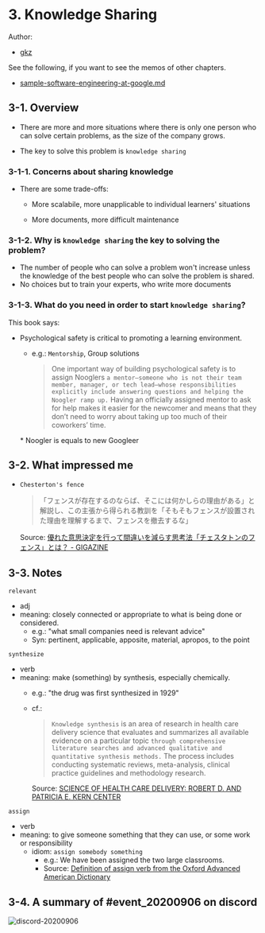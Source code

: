 # 3. Knowledge Sharing

Author:
  - [gkz](https://twitter.com/gkzvoice)

See the following, if you want to see the memos of other chapters.
  - [sample-software-engineering-at-google.md ](logs/template/sample-software-engineering-at-google.md)

## 3-1. Overview

- There are more and more situations where there is only one person who can solve certain problems, as the size of the company grows.

- The key to solve this problem is `knowledge sharing`

### 3-1-1. Concerns about sharing knowledge

- There are some trade-offs:
  - More scalabile, more unapplicable to individual learners' situations

  - More documents, more difficult maintenance

### 3-1-2. Why is `knowledge sharing` the key to solving the problem?

- The number of people who can solve a problem won't increase unless the knowledge of the best people who can solve the problem is shared.
- No choices but to train your experts, who write more documents

### 3-1-3. What do you need in order to start `knowledge sharing`?

This book says:

- Psychological safety is critical to promoting a learning environment.
  - e.g.: `Mentorship`, Group solutions

    > One important way of building psychological safety is to assign Nooglers `a mentor—someone who is not their team member, manager, or tech lead—whose responsibilities explicitly include answering questions and helping the Noogler ramp up.` Having an officially assigned mentor to ask for help makes it easier for the newcomer and means that they don’t need to worry about taking up too much of their coworkers’ time.

  \* Noogler is equals to new Googleer

## 3-2. What impressed me

- `Chesterton's fence`
  >「フェンスが存在するのならば、そこには何かしらの理由がある」と解説し、この主張から得られる教訓を「そもそもフェンスが設置された理由を理解するまで、フェンスを撤去するな」

  Source: [優れた意思決定を行って間違いを減らす思考法「チェスタトンのフェンス」とは？ - GIGAZINE](https://gigazine.net/news/20200312-chestertons-fence)


## 3-3. Notes

`relevant`

- adj
- meaning: closely connected or appropriate to what is being done or considered.
  - e.g.: "what small companies need is relevant advice"
  - Syn: pertinent, applicable, apposite, material, apropos, to the point

`synthesize`

- verb
- meaning: make (something) by synthesis, especially chemically.
  - e.g.: "the drug was first synthesized in 1929"
  - cf.:
    >`Knowledge synthesis` is an area of research in health care delivery science that evaluates and summarizes all available evidence on a particular topic `through comprehensive literature searches and advanced qualitative and quantitative synthesis methods.` The process includes conducting systematic reviews, meta-analysis, clinical practice guidelines and methodology research.
    
    Source: [SCIENCE OF HEALTH CARE DELIVERY: ROBERT D. AND PATRICIA E. KERN CENTER](https://www.mayo.edu/research/centers-programs/robert-d-patricia-e-kern-center-science-health-care-delivery/research-activities/shared-services/knowledge-synthesis)

`assign`
  - verb
  - meaning: to give someone something that they can use, or some work or responsibility
    - idiom: `assign somebody something` 
      - e.g.: We have been assigned the two large classrooms.
      - Source: [Definition of assign verb from the Oxford Advanced American Dictionary](https://www.oxfordlearnersdictionaries.com/definition/american_english/assign)
  

## 3-4. A summary of #event_20200906 on discord

![discord-20200906](https://user-images.githubusercontent.com/38461277/92316373-edadb400-f02d-11ea-9331-d236cb33a778.png)



